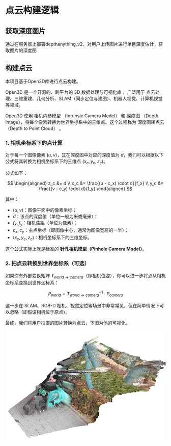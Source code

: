 # 点云构建逻辑

## 获取深度图片

通过在服务器上部署depthanything_v2，对用户上传图片进行单目深度估计，获取图片的深度图

## 构建点云

本项目基于Open3D库进行点云构建。

Open3D 是一个开源的、跨平台的 3D 数据处理与可视化库 ，广泛用于 点云处理、三维重建、几何分析、SLAM（同步定位与建图）、机器人视觉、计算机视觉 等领域。

Open3D 使用 相机内参模型 （Intrinsic Camera Model） 和 深度图 （Depth Image），将每个像素转换为世界坐标系中的三维点。这个过程称为 深度图转点云（Depth to Point Cloud） 。

### 1. **相机坐标系下的点计算**

对于每一个图像像素 $(u, v)$，其在深度图中对应的深度值为 $d$，我们可以根据以下公式将其转换为相机坐标系下的三维点 $(x_c, y_c, z_c)$。

公式如下：

$$
\begin{aligned}
z_c &= d \\
x_c &= \frac{(u - c_x) \cdot d}{f_x} \\
y_c &= \frac{(v - c_y) \cdot d}{f_y}
\end{aligned}
$$

其中：

- $(u, v)$：图像平面中的像素坐标；
- $d$：该点的深度值（单位一般为米或毫米）；
- $f_x, f_y$：相机焦距（单位为像素）；
- $c_x, c_y$：主点坐标（即图像中心，通常为图像宽高的一半）；
- $(x_c, y_c, z_c)$：相机坐标系下的三维坐标。

这个公式实际上就是标准的 **针孔相机模型（Pinhole Camera Model）**。

### 2. **把点云转换到世界坐标系（可选）**

如果你有外部变换矩阵 $T_{world \to camera}$（即相机位姿），你可以进一步将点从相机坐标系变换到世界坐标系：

$$
P_{world} = T_{world \to camera}^{-1} \cdot P_{camera}
$$

这一步在 SLAM、RGB-D 相机、视觉定位等场景中非常常见，但在简单情况下可以忽略（即假设相机位于原点）。


最终，我们将用户拍摄的图片转换为点云，下图为他的可视化。

![point_cloud](../4_appendices/figures/point_cloud.jpg)
